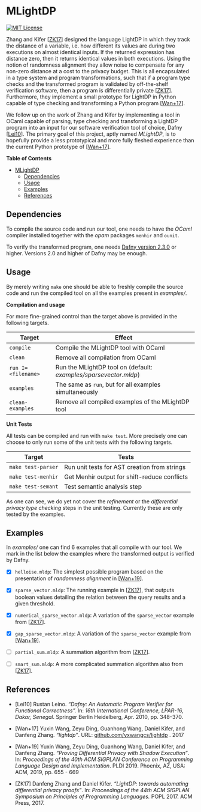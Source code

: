 # MLightDP
[![MIT License](https://img.shields.io/badge/license-MIT%20License-blue.svg)](LICENSE.md)

Zhang and Kifer [[ZK17](#references)] designed the language LightDP in which
they track the distance of a variable, i.e. how different its values are during
two executions on almost identical inputs. If the returned expression has
distance zero, then it returns identical values in both executions. Using the
notion of randomness alignment they allow noise to compensate for any non-zero
distance at a cost to the privacy budget. This is all encapsulated in a type
system and program transformations, such that if a program type checks and the
transformed program is validated by off-the-shelf verification software, then a
program is differentially private [[ZK17](#references)]. Furthermore, they
implement a small prototype for LightDP in Python capable of type checking and
transforming a Python program [[Wan+17](#references)].

We follow up on the work of Zhang and Kifer by implementing a tool in OCaml
capable of parsing, type checking and transforming a LightDP program into an
input for our software verification tool of choice, Dafny
[[Lei10](#references)]. The primary goal of this project, aptly named
_MLightDP_, is to hopefully provide a less prototypical and more fully fleshed
experience than the current Python prototype of [[Wan+17](#references)].

<!-- markdown-toc start - Don't edit this section. Run M-x markdown-toc-refresh-toc -->
**Table of Contents**

- [MLightDP](#mlightdp)
    - [Dependencies](#dependencies)
    - [Usage](#usage)
    - [Examples](#examples)
    - [References](#references)

<!-- markdown-toc end -->

## Dependencies
To compile the source code and run our tool, one needs to have the _OCaml_
compiler installed together with the _opam_ packages `menhir` and `ounit`.

To verify the transformed program, one needs [Dafny version
2.3.0](https://github.com/dafny-lang/dafny/releases/tag/v2.3.0) or higher.
Versions 2.0 and higher of Dafny may be enough.

## Usage
By merely writing `make` one should be able to freshly compile the source code
and run the compiled tool on all the examples present in _examples/_.

**Compilation and usage**

For more fine-grained control than the target above is provided in the following
targets.

| Target              | Effect                                                                        |
|---------------------|-------------------------------------------------------------------------------|
| `compile`           | Compile the MLightDP tool with OCaml                                          |
| `clean`             | Remove all compilation from OCaml                                             |
| `run I=<filename>`  | Run the MLightDP tool on _<filename>_ (default: _examples/sparsevector.mldp_) |
| `examples`          | The same as `run`, but for all examples simultaneously                        |
| `clean-examples`    | Remove all compiled examples of the MLightDP tool                             |

**Unit Tests**

All tests can be compiled and run with `make test`. More precisely one can choose
to only run some of the unit tests with the following targets.

| Target             | Tests                                        |
|--------------------|----------------------------------------------|
| `make test-parser` | Run unit tests for AST creation from strings |
| `make test-menhir` | Get Menhir output for shift-reduce conflicts |
| `make test-semant` | Test semantic analysis step                  |

As one can see, we do yet not cover the _refinement_ or the _differential
privacy type checking_ steps in the unit testing. Currently these are only
tested by the examples.

## Examples
In _examples/_ one can find 6 examples that all compile with our tool. We mark
in the list below the examples where the transformed output is verified by
Dafny.

- [X] `helloise.mldp`: The simplest possible program based on the presentation
      of _randomness alignment_ in [[Wan+19](#references)].

- [X] `sparse_vector.mldp`: The running example in [[ZK17](#references)], that
      outputs boolean values detailing the relation between the query results
      and a given threshold.

- [X] `numerical_sparse_vector.mldp`: A variation of the `sparse_vector` example
      from [[ZK17](#references)].

- [X] `gap_sparse_vector.mldp`: A variation of the `sparse_vector` example
      from [[Wan+19](#references)].

- [ ] `partial_sum.mldp`: A summation algorithm from [[ZK17](#references)].

- [ ] `smart_sum.mldp`: A more complicated summation algorithm also from
      [[ZK17](#references)].

## References

- [Lei10] Rustan Leino.
     _“Dafny: An Automatic Program Verifier for Functional Correctness”._
     In: _16th International Conference, LPAR-16, Dakar, Senegal_.
     Springer Berlin Heidelberg,
     Apr. 2010,
     pp. 348–370.

- [Wan+17] Yuxin Wang, Zeyu Ding, Guanhong Wang, Daniel Kifer, and Danfeng Zhang.
           _“lightdp”_.
           URL: [github.com/yxwangcs/lightdp](https://github.com/yxwangcs/lightdp) .
           2017

- [Wan+19] Yuxin Wang, Zeyu Ding, Guanhong Wang, Daniel Kifer, and Danfeng Zhang.
           _“Proving Differential Privacy with Shadow Execution”_.
           In: _Proceedings of the 40th ACM SIGPLAN Conference on Programming Language Design and Implementation_.
           PLDI 2019. Phoenix, AZ,
           USA: ACM, 2019,
           pp. 655 - 669

- [ZK17] Danfeng Zhang and Daniel Kifer.
         _“LightDP: towards automating differential privacy proofs”_.
         In: _Proceedings of the 44th ACM SIGPLAN Symposium on Principles of Programming Languages._
         POPL 2017.
         ACM Press, 2017.



